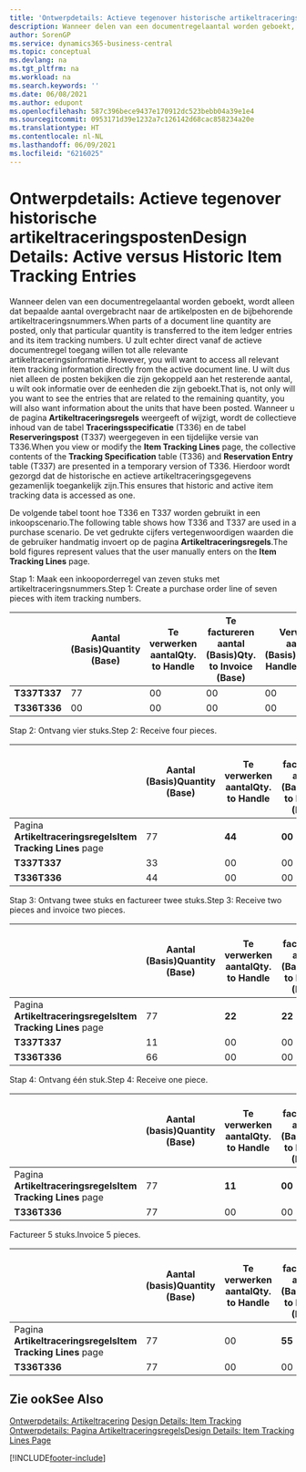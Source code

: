 ```yaml
---
title: 'Ontwerpdetails: Actieve tegenover historische artikeltraceringsposten | Microsoft Docs'
description: Wanneer delen van een documentregelaantal worden geboekt, wordt alleen dat bepaalde aantal overgebracht naar de artikelposten en de bijbehorende artikeltraceringsnummers. U zult echter direct vanaf de actieve documentregel toegang willen tot alle relevante artikeltraceringsinformatie. U wilt dus niet alleen de posten bekijken die zijn gekoppeld aan het resterende aantal, u wilt ook informatie over de eenheden die zijn geboekt. Wanneer u de pagina **Artikeltraceringsregels** weergeeft of wijzigt, wordt de collectieve inhoud van de tabel **Traceringsspecificatie** (T336) en de tabel **Reserveringspost** (T337) weergegeven in een tijdelijke versie van T336. Hierdoor wordt gezorgd dat de historische en actieve artikeltraceringsgegevens gezamenlijk toegankelijk zijn.
author: SorenGP
ms.service: dynamics365-business-central
ms.topic: conceptual
ms.devlang: na
ms.tgt_pltfrm: na
ms.workload: na
ms.search.keywords: ''
ms.date: 06/08/2021
ms.author: edupont
ms.openlocfilehash: 587c396bece9437e170912dc523bebb04a39e1e4
ms.sourcegitcommit: 0953171d39e1232a7c126142d68cac858234a20e
ms.translationtype: HT
ms.contentlocale: nl-NL
ms.lasthandoff: 06/09/2021
ms.locfileid: "6216025"
---
```

# <a name="design-details-active-versus-historic-item-tracking-entries"></a><span data-ttu-id="45f7f-107">Ontwerpdetails: Actieve tegenover historische artikeltraceringsposten</span><span class="sxs-lookup"><span data-stu-id="45f7f-107">Design Details: Active versus Historic Item Tracking Entries</span></span>
<span data-ttu-id="45f7f-108">Wanneer delen van een documentregelaantal worden geboekt, wordt alleen dat bepaalde aantal overgebracht naar de artikelposten en de bijbehorende artikeltraceringsnummers.</span><span class="sxs-lookup"><span data-stu-id="45f7f-108">When parts of a document line quantity are posted, only that particular quantity is transferred to the item ledger entries and its item tracking numbers.</span></span> <span data-ttu-id="45f7f-109">U zult echter direct vanaf de actieve documentregel toegang willen tot alle relevante artikeltraceringsinformatie.</span><span class="sxs-lookup"><span data-stu-id="45f7f-109">However, you will want to access all relevant item tracking information directly from the active document line.</span></span> <span data-ttu-id="45f7f-110">U wilt dus niet alleen de posten bekijken die zijn gekoppeld aan het resterende aantal, u wilt ook informatie over de eenheden die zijn geboekt.</span><span class="sxs-lookup"><span data-stu-id="45f7f-110">That is, not only will you want to see the entries that are related to the remaining quantity, you will also want information about the units that have been posted.</span></span> <span data-ttu-id="45f7f-111">Wanneer u de pagina **Artikeltraceringsregels** weergeeft of wijzigt, wordt de collectieve inhoud van de tabel **Traceringsspecificatie** (T336) en de tabel **Reserveringspost** (T337) weergegeven in een tijdelijke versie van T336.</span><span class="sxs-lookup"><span data-stu-id="45f7f-111">When you view or modify the **Item Tracking Lines** page, the collective contents of the **Tracking Specification** table (T336) and **Reservation Entry** table (T337) are presented in a temporary version of T336.</span></span> <span data-ttu-id="45f7f-112">Hierdoor wordt gezorgd dat de historische en actieve artikeltraceringsgegevens gezamenlijk toegankelijk zijn.</span><span class="sxs-lookup"><span data-stu-id="45f7f-112">This ensures that historic and active item tracking data is accessed as one.</span></span>  

 <span data-ttu-id="45f7f-113">De volgende tabel toont hoe T336 en T337 worden gebruikt in een inkoopscenario.</span><span class="sxs-lookup"><span data-stu-id="45f7f-113">The following table shows how T336 and T337 are used in a purchase scenario.</span></span> <span data-ttu-id="45f7f-114">De vet gedrukte cijfers vertegenwoordigen waarden die de gebruiker handmatig invoert op de pagina **Artikeltraceringsregels**.</span><span class="sxs-lookup"><span data-stu-id="45f7f-114">The bold figures represent values that the user manually enters on the **Item Tracking Lines** page.</span></span>  

 <span data-ttu-id="45f7f-115">Stap 1: Maak een inkooporderregel van zeven stuks met artikeltraceringsnummers.</span><span class="sxs-lookup"><span data-stu-id="45f7f-115">Step 1: Create a purchase order line of seven pieces with item tracking numbers.</span></span>  

||<span data-ttu-id="45f7f-116">**Aantal (Basis)**</span><span class="sxs-lookup"><span data-stu-id="45f7f-116">**Quantity (Base)**</span></span>|<span data-ttu-id="45f7f-117">**Te verwerken aantal**</span><span class="sxs-lookup"><span data-stu-id="45f7f-117">**Qty. to Handle**</span></span>|<span data-ttu-id="45f7f-118">**Te factureren aantal (Basis)**</span><span class="sxs-lookup"><span data-stu-id="45f7f-118">**Qty. to Invoice (Base)**</span></span>|<span data-ttu-id="45f7f-119">**Verwerkt aantal (Basis)**</span><span class="sxs-lookup"><span data-stu-id="45f7f-119">**Quantity Handled (Base)**</span></span>|<span data-ttu-id="45f7f-120">**Gefactureerd aantal (Basis)**</span><span class="sxs-lookup"><span data-stu-id="45f7f-120">**Quantity Invoiced (Base)**</span></span>|  
|-|----------------------------------------------|--------------------------------------------|------------------------------------------------------|-------------------------------------------------------|--------------------------------------------------------|  
|<span data-ttu-id="45f7f-121">**T337**</span><span class="sxs-lookup"><span data-stu-id="45f7f-121">**T337**</span></span>|<span data-ttu-id="45f7f-122">7</span><span class="sxs-lookup"><span data-stu-id="45f7f-122">7</span></span>|<span data-ttu-id="45f7f-123">0</span><span class="sxs-lookup"><span data-stu-id="45f7f-123">0</span></span>|<span data-ttu-id="45f7f-124">0</span><span class="sxs-lookup"><span data-stu-id="45f7f-124">0</span></span>|<span data-ttu-id="45f7f-125">0</span><span class="sxs-lookup"><span data-stu-id="45f7f-125">0</span></span>|<span data-ttu-id="45f7f-126">0</span><span class="sxs-lookup"><span data-stu-id="45f7f-126">0</span></span>|  
|<span data-ttu-id="45f7f-127">**T336**</span><span class="sxs-lookup"><span data-stu-id="45f7f-127">**T336**</span></span>|<span data-ttu-id="45f7f-128">0</span><span class="sxs-lookup"><span data-stu-id="45f7f-128">0</span></span>|<span data-ttu-id="45f7f-129">0</span><span class="sxs-lookup"><span data-stu-id="45f7f-129">0</span></span>|<span data-ttu-id="45f7f-130">0</span><span class="sxs-lookup"><span data-stu-id="45f7f-130">0</span></span>|<span data-ttu-id="45f7f-131">0</span><span class="sxs-lookup"><span data-stu-id="45f7f-131">0</span></span>|<span data-ttu-id="45f7f-132">0</span><span class="sxs-lookup"><span data-stu-id="45f7f-132">0</span></span>|  

 <span data-ttu-id="45f7f-133">Stap 2: Ontvang vier stuks.</span><span class="sxs-lookup"><span data-stu-id="45f7f-133">Step 2: Receive four pieces.</span></span>  

||<span data-ttu-id="45f7f-134">**Aantal (Basis)**</span><span class="sxs-lookup"><span data-stu-id="45f7f-134">**Quantity (Base)**</span></span>|<span data-ttu-id="45f7f-135">**Te verwerken aantal**</span><span class="sxs-lookup"><span data-stu-id="45f7f-135">**Qty. to Handle**</span></span>|<span data-ttu-id="45f7f-136">**Te factureren aantal (Basis)**</span><span class="sxs-lookup"><span data-stu-id="45f7f-136">**Qty. to Invoice (Base)**</span></span>|<span data-ttu-id="45f7f-137">**Verwerkt aantal (Basis)**</span><span class="sxs-lookup"><span data-stu-id="45f7f-137">**Quantity Handled (Base)**</span></span>|<span data-ttu-id="45f7f-138">**Gefactureerd aantal (Basis)**</span><span class="sxs-lookup"><span data-stu-id="45f7f-138">**Quantity Invoiced (Base)**</span></span>|  
|-|----------------------------------------------|--------------------------------------------|------------------------------------------------------|-------------------------------------------------------|--------------------------------------------------------|  
|<span data-ttu-id="45f7f-139">Pagina **Artikeltraceringsregels**</span><span class="sxs-lookup"><span data-stu-id="45f7f-139">**Item Tracking Lines** page</span></span>|<span data-ttu-id="45f7f-140">7</span><span class="sxs-lookup"><span data-stu-id="45f7f-140">7</span></span>|<span data-ttu-id="45f7f-141">**4**</span><span class="sxs-lookup"><span data-stu-id="45f7f-141">**4**</span></span>|<span data-ttu-id="45f7f-142">**0**</span><span class="sxs-lookup"><span data-stu-id="45f7f-142">**0**</span></span>|<span data-ttu-id="45f7f-143">0</span><span class="sxs-lookup"><span data-stu-id="45f7f-143">0</span></span>|<span data-ttu-id="45f7f-144">0</span><span class="sxs-lookup"><span data-stu-id="45f7f-144">0</span></span>|  
|<span data-ttu-id="45f7f-145">**T337**</span><span class="sxs-lookup"><span data-stu-id="45f7f-145">**T337**</span></span>|<span data-ttu-id="45f7f-146">3</span><span class="sxs-lookup"><span data-stu-id="45f7f-146">3</span></span>|<span data-ttu-id="45f7f-147">0</span><span class="sxs-lookup"><span data-stu-id="45f7f-147">0</span></span>|<span data-ttu-id="45f7f-148">0</span><span class="sxs-lookup"><span data-stu-id="45f7f-148">0</span></span>|<span data-ttu-id="45f7f-149">0</span><span class="sxs-lookup"><span data-stu-id="45f7f-149">0</span></span>|<span data-ttu-id="45f7f-150">0</span><span class="sxs-lookup"><span data-stu-id="45f7f-150">0</span></span>|  
|<span data-ttu-id="45f7f-151">**T336**</span><span class="sxs-lookup"><span data-stu-id="45f7f-151">**T336**</span></span>|<span data-ttu-id="45f7f-152">4</span><span class="sxs-lookup"><span data-stu-id="45f7f-152">4</span></span>|<span data-ttu-id="45f7f-153">0</span><span class="sxs-lookup"><span data-stu-id="45f7f-153">0</span></span>|<span data-ttu-id="45f7f-154">0</span><span class="sxs-lookup"><span data-stu-id="45f7f-154">0</span></span>|<span data-ttu-id="45f7f-155">4</span><span class="sxs-lookup"><span data-stu-id="45f7f-155">4</span></span>|<span data-ttu-id="45f7f-156">0</span><span class="sxs-lookup"><span data-stu-id="45f7f-156">0</span></span>|  

 <span data-ttu-id="45f7f-157">Stap 3: Ontvang twee stuks en factureer twee stuks.</span><span class="sxs-lookup"><span data-stu-id="45f7f-157">Step 3: Receive two pieces and invoice two pieces.</span></span>  

||<span data-ttu-id="45f7f-158">**Aantal (Basis)**</span><span class="sxs-lookup"><span data-stu-id="45f7f-158">**Quantity (Base)**</span></span>|<span data-ttu-id="45f7f-159">**Te verwerken aantal**</span><span class="sxs-lookup"><span data-stu-id="45f7f-159">**Qty. to Handle**</span></span>|<span data-ttu-id="45f7f-160">**Te factureren aantal (Basis)**</span><span class="sxs-lookup"><span data-stu-id="45f7f-160">**Qty. to Invoice (Base)**</span></span>|<span data-ttu-id="45f7f-161">**Verwerkt aantal (Basis)**</span><span class="sxs-lookup"><span data-stu-id="45f7f-161">**Quantity Handled (Base)**</span></span>|<span data-ttu-id="45f7f-162">**Gefactureerd aantal (Basis)**</span><span class="sxs-lookup"><span data-stu-id="45f7f-162">**Quantity Invoiced (Base)**</span></span>|  
|-|----------------------------------------------|--------------------------------------------|------------------------------------------------------|-------------------------------------------------------|--------------------------------------------------------|  
|<span data-ttu-id="45f7f-163">Pagina **Artikeltraceringsregels**</span><span class="sxs-lookup"><span data-stu-id="45f7f-163">**Item Tracking Lines** page</span></span>|<span data-ttu-id="45f7f-164">7</span><span class="sxs-lookup"><span data-stu-id="45f7f-164">7</span></span>|<span data-ttu-id="45f7f-165">**2**</span><span class="sxs-lookup"><span data-stu-id="45f7f-165">**2**</span></span>|<span data-ttu-id="45f7f-166">**2**</span><span class="sxs-lookup"><span data-stu-id="45f7f-166">**2**</span></span>|<span data-ttu-id="45f7f-167">4</span><span class="sxs-lookup"><span data-stu-id="45f7f-167">4</span></span>|<span data-ttu-id="45f7f-168">0</span><span class="sxs-lookup"><span data-stu-id="45f7f-168">0</span></span>|  
|<span data-ttu-id="45f7f-169">**T337**</span><span class="sxs-lookup"><span data-stu-id="45f7f-169">**T337**</span></span>|<span data-ttu-id="45f7f-170">1</span><span class="sxs-lookup"><span data-stu-id="45f7f-170">1</span></span>|<span data-ttu-id="45f7f-171">0</span><span class="sxs-lookup"><span data-stu-id="45f7f-171">0</span></span>|<span data-ttu-id="45f7f-172">0</span><span class="sxs-lookup"><span data-stu-id="45f7f-172">0</span></span>|<span data-ttu-id="45f7f-173">0</span><span class="sxs-lookup"><span data-stu-id="45f7f-173">0</span></span>|<span data-ttu-id="45f7f-174">0</span><span class="sxs-lookup"><span data-stu-id="45f7f-174">0</span></span>|  
|<span data-ttu-id="45f7f-175">**T336**</span><span class="sxs-lookup"><span data-stu-id="45f7f-175">**T336**</span></span>|<span data-ttu-id="45f7f-176">6</span><span class="sxs-lookup"><span data-stu-id="45f7f-176">6</span></span>|<span data-ttu-id="45f7f-177">0</span><span class="sxs-lookup"><span data-stu-id="45f7f-177">0</span></span>|<span data-ttu-id="45f7f-178">0</span><span class="sxs-lookup"><span data-stu-id="45f7f-178">0</span></span>|<span data-ttu-id="45f7f-179">6</span><span class="sxs-lookup"><span data-stu-id="45f7f-179">6</span></span>|<span data-ttu-id="45f7f-180">2</span><span class="sxs-lookup"><span data-stu-id="45f7f-180">2</span></span>|  

 <span data-ttu-id="45f7f-181">Stap 4: Ontvang één stuk.</span><span class="sxs-lookup"><span data-stu-id="45f7f-181">Step 4: Receive one piece.</span></span>  

||<span data-ttu-id="45f7f-182">**Aantal (basis)**</span><span class="sxs-lookup"><span data-stu-id="45f7f-182">**Quantity (Base)**</span></span>|<span data-ttu-id="45f7f-183">**Te verwerken aantal**</span><span class="sxs-lookup"><span data-stu-id="45f7f-183">**Qty. to Handle**</span></span>|<span data-ttu-id="45f7f-184">**Te factureren aantal (Basis)**</span><span class="sxs-lookup"><span data-stu-id="45f7f-184">**Qty. to Invoice (Base)**</span></span>|<span data-ttu-id="45f7f-185">**Verwerkt aantal (Basis)**</span><span class="sxs-lookup"><span data-stu-id="45f7f-185">**Quantity Handled (Base)**</span></span>|<span data-ttu-id="45f7f-186">**Gefactureerd aantal (Basis)**</span><span class="sxs-lookup"><span data-stu-id="45f7f-186">**Quantity Invoiced (Base)**</span></span>|  
|-|----------------------------------------------|--------------------------------------------|------------------------------------------------------|-------------------------------------------------------|--------------------------------------------------------|  
|<span data-ttu-id="45f7f-187">Pagina **Artikeltraceringsregels**</span><span class="sxs-lookup"><span data-stu-id="45f7f-187">**Item Tracking Lines** page</span></span>|<span data-ttu-id="45f7f-188">7</span><span class="sxs-lookup"><span data-stu-id="45f7f-188">7</span></span>|<span data-ttu-id="45f7f-189">**1**</span><span class="sxs-lookup"><span data-stu-id="45f7f-189">**1**</span></span>|<span data-ttu-id="45f7f-190">**0**</span><span class="sxs-lookup"><span data-stu-id="45f7f-190">**0**</span></span>|<span data-ttu-id="45f7f-191">6</span><span class="sxs-lookup"><span data-stu-id="45f7f-191">6</span></span>|<span data-ttu-id="45f7f-192">2</span><span class="sxs-lookup"><span data-stu-id="45f7f-192">2</span></span>|  
|<span data-ttu-id="45f7f-193">**T336**</span><span class="sxs-lookup"><span data-stu-id="45f7f-193">**T336**</span></span>|<span data-ttu-id="45f7f-194">7</span><span class="sxs-lookup"><span data-stu-id="45f7f-194">7</span></span>|<span data-ttu-id="45f7f-195">0</span><span class="sxs-lookup"><span data-stu-id="45f7f-195">0</span></span>|<span data-ttu-id="45f7f-196">0</span><span class="sxs-lookup"><span data-stu-id="45f7f-196">0</span></span>|<span data-ttu-id="45f7f-197">7</span><span class="sxs-lookup"><span data-stu-id="45f7f-197">7</span></span>|<span data-ttu-id="45f7f-198">2</span><span class="sxs-lookup"><span data-stu-id="45f7f-198">2</span></span>|  

 <span data-ttu-id="45f7f-199">Factureer 5 stuks.</span><span class="sxs-lookup"><span data-stu-id="45f7f-199">Invoice 5 pieces.</span></span>  

||<span data-ttu-id="45f7f-200">**Aantal (basis)**</span><span class="sxs-lookup"><span data-stu-id="45f7f-200">**Quantity (Base)**</span></span>|<span data-ttu-id="45f7f-201">**Te verwerken aantal**</span><span class="sxs-lookup"><span data-stu-id="45f7f-201">**Qty. to Handle**</span></span>|<span data-ttu-id="45f7f-202">**Te factureren aantal (Basis)**</span><span class="sxs-lookup"><span data-stu-id="45f7f-202">**Qty. to Invoice (Base)**</span></span>|<span data-ttu-id="45f7f-203">**Verwerkt aantal (Basis)**</span><span class="sxs-lookup"><span data-stu-id="45f7f-203">**Quantity Handled (Base)**</span></span>|<span data-ttu-id="45f7f-204">**Gefactureerd aantal (Basis)**</span><span class="sxs-lookup"><span data-stu-id="45f7f-204">**Quantity Invoiced (Base)**</span></span>|  
|-|----------------------------------------------|--------------------------------------------|------------------------------------------------------|-------------------------------------------------------|--------------------------------------------------------|  
|<span data-ttu-id="45f7f-205">Pagina **Artikeltraceringsregels**</span><span class="sxs-lookup"><span data-stu-id="45f7f-205">**Item Tracking Lines** page</span></span>|<span data-ttu-id="45f7f-206">7</span><span class="sxs-lookup"><span data-stu-id="45f7f-206">7</span></span>|<span data-ttu-id="45f7f-207">0</span><span class="sxs-lookup"><span data-stu-id="45f7f-207">0</span></span>|<span data-ttu-id="45f7f-208">**5**</span><span class="sxs-lookup"><span data-stu-id="45f7f-208">**5**</span></span>|<span data-ttu-id="45f7f-209">7</span><span class="sxs-lookup"><span data-stu-id="45f7f-209">7</span></span>|<span data-ttu-id="45f7f-210">2</span><span class="sxs-lookup"><span data-stu-id="45f7f-210">2</span></span>|  
|<span data-ttu-id="45f7f-211">**T336**</span><span class="sxs-lookup"><span data-stu-id="45f7f-211">**T336**</span></span>|<span data-ttu-id="45f7f-212">7</span><span class="sxs-lookup"><span data-stu-id="45f7f-212">7</span></span>|<span data-ttu-id="45f7f-213">0</span><span class="sxs-lookup"><span data-stu-id="45f7f-213">0</span></span>|<span data-ttu-id="45f7f-214">0</span><span class="sxs-lookup"><span data-stu-id="45f7f-214">0</span></span>|<span data-ttu-id="45f7f-215">7</span><span class="sxs-lookup"><span data-stu-id="45f7f-215">7</span></span>|<span data-ttu-id="45f7f-216">7</span><span class="sxs-lookup"><span data-stu-id="45f7f-216">7</span></span>|  

## <a name="see-also"></a><span data-ttu-id="45f7f-217">Zie ook</span><span class="sxs-lookup"><span data-stu-id="45f7f-217">See Also</span></span>  
 <span data-ttu-id="45f7f-218">[Ontwerpdetails: Artikeltracering](design-details-item-tracking.md) </span><span class="sxs-lookup"><span data-stu-id="45f7f-218">[Design Details: Item Tracking](design-details-item-tracking.md) </span></span>  
 [<span data-ttu-id="45f7f-219">Ontwerpdetails: Pagina Artikeltraceringsregels</span><span class="sxs-lookup"><span data-stu-id="45f7f-219">Design Details: Item Tracking Lines Page</span></span>](design-details-item-tracking-lines-window.md)


[!INCLUDE[footer-include](includes/footer-banner.md)]